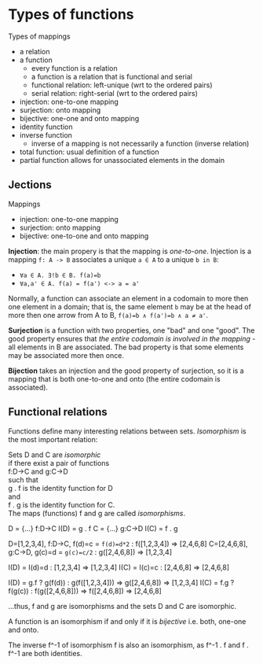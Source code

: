 # Types of functions

Types of mappings
- a relation
- a function
  - every function is a relation
  - a function is a relation that is functional and serial
  - functional relation: left-unique (wrt to the ordered pairs)
  - serial relation: right-serial (wrt to the ordered pairs)
- injection: one-to-one mapping
- surjection: onto mapping
- bijective: one-one and onto mapping
- identity function
- inverse function
  - inverse of a mapping is not necessarily a function (inverse relation)
- total function: usual definition of a function
- partial function allows for unassociated elements in the domain



## Jections

Mappings
- injection: one-to-one mapping
- surjection: onto mapping
- bijective: one-to-one and onto mapping

**Injection**: the main propery is that the mapping is *one-to-one*. Injection is a mapping `f: A -> B` associates a unique `a ∈ A` to a unique `b in B`:
- `∀a ∈ A. ∃!b ∈ B. f(a)=b`
- `∀a,a' ∈ A. f(a) = f(a') <-> a = a'`

Normally, a function can associate an element in a codomain to more then one element in a domain; that is, the same element `b` may be at the head of more then one arrow from A to B, `f(a)=b ∧ f(a')=b ∧ a ≠ a'`.

**Surjection** is a function with two properties, one "bad" and one "good".
The good property ensures that *the entire codomain is involved in the mapping* - all elements in B are associated. The bad property is that some elements may be associated more then once.

**Bijection** takes an injection and the good property of surjection, so it is a mapping that is both one-to-one and onto (the entire codomain is associated).







## Functional relations

Functions define many interesting relations between sets.
*Isomorphism* is the most important relation:

Sets D and C are *isomorphic*    
if there exist a pair of functions    
f:D->C and g:C->D    
such that   
g . f is the identity function for D   
and    
f . g is the identity function for C.   
The maps (functions) f and g are called *isomorphisms*.

D = {...}    f:D->C    I(D) = g . f
C = {...}    g:C->D    I(C) = f . g

D=[1,2,3,4], f:D->C, f(d)=c = `f(d)=d*2` : f([1,2,3,4]) => [2,4,6,8]
C=[2,4,6,8], g:C->D, g(c)=d = `g(c)=c/2` : g([2,4,6,8]) => [1,2,3,4]

I(D) = I(d)=d : [1,2,3,4] => [1,2,3,4]
I(C) = I(c)=c : [2,4,6,8] => [2,4,6,8]

I(D) = g.f ? g(f(d)) : g(f([1,2,3,4])) => g([2,4,6,8]) => [1,2,3,4]
I(C) = f.g ? f(g(c)) : f(g([2,4,6,8])) => f([2,4,6,8]) => [2,4,6,8]

...thus, f and g are isomorphisms and the sets D and C are isomorphic.

A function is an isomorphism if and only if it is *bijective* i.e. both, one-one and onto.

The inverse f^-1 of isomorphism f is also an isomorphism, as 
f^-1 . f 
and 
f . f^-1 
are both identities.
